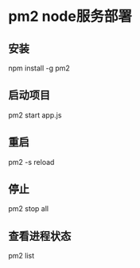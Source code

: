 # pm2 node服务部署

## 安装
npm install -g pm2

## 启动项目 
pm2 start app.js

## 重启
pm2 -s reload

## 停止
pm2 stop all

## 查看进程状态
pm2 list 




